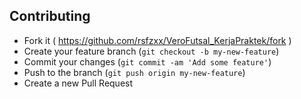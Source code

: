 ## Contributing

- Fork it ( https://github.com/rsfzxx/VeroFutsal_KerjaPraktek/fork )
- Create your feature branch (`git checkout -b my-new-feature`)
- Commit your changes (`git commit -am 'Add some feature'`)
- Push to the branch (`git push origin my-new-feature`)
- Create a new Pull Request

